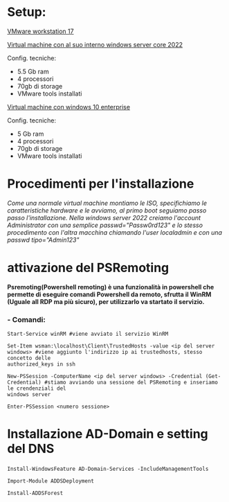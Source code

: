 # Setup:

[VMware workstation 17](https://www.vmware.com/go/getworkstation-win)
<!-- spazio -->
[Virtual machine con al suo interno windows server core 2022](https://www.microsoft.com/it-IT/evalcenter/evaluate-windows-server-2022)
<!-- spazio -->
Config. tecniche:
  - 5.5 Gb ram
  - 4 processori
  - 70gb di storage
  - VMware tools installati
<!-- spazio -->
[Virtual machine con windows 10 enterprise](https://www.microsoft.com/it-it/evalcenter/download-windows-10-enterprise)
<!-- spazio -->
Config. tecniche:
  - 5 Gb ram
  - 4 processori
  - 70gb di storage
  - VMware tools installati

# Procedimenti per l'installazione
_Come una normale virtual machine montiamo le ISO, specifichiamo le caratteristiche hardware e le avviamo, al primo boot seguiamo passo passo l'installazione.
Nella windows server 2022 creiamo l'account Administrator con una semplice passwd="Passw0rd123" e lo stesso procedimento con l'altra macchina chiamando l'user localadmin
e con una passwd tipo="Admin123"_

# attivazione del PSRemoting
__Psremoting(Powershell remoting) è una funzionalità in powershell che permette di eseguire comandi Powershell da remoto, 
sfrutta il WinRM (Uguale all RDP ma più sicuro), per utilizzarlo va startato il servizio.__

### - Comandi:

    Start-Service winRM #viene avviato il servizio WinRM
<!-- spazio -->
    Set-Item wsman:\localhost\Client\TrustedHosts -value <ip del server windows> #viene aggiunto l'indirizzo ip ai trustedhosts, stesso concetto delle 
    authorized_keys in ssh
<!-- spazio -->
    New-PSSession -ComputerName <ip del server windows> -Credential (Get-Credential) #stiamo avviando una sessione del PSRemoting e inseriamo le crendenziali del 
    windows server
<!-- spazio -->
    Enter-PSSession <numero sessione>

# Installazione AD-Domain e setting del DNS

  ###

    Install-WindowsFeature AD-Domain-Services -IncludeManagementTools

    Import-Module ADDSDeployment

    Install-ADDSForest
    


